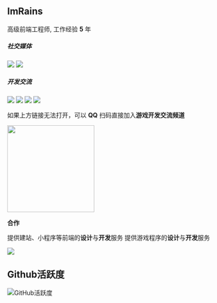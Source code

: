 ## ImRains

高级前端工程师, 工作经验 **5** 年

##### **社交媒体**

[![](https://cdn.jsdelivr.net/gh/ImRains/imrains-img-cloud/docs/202401111233088.svg)](https://space.bilibili.com/66079515)
[![](https://cdn.jsdelivr.net/gh/ImRains/imrains-img-cloud/docs/202401111233792.svg)](https://www.youtube.com/channel/UCAJ3MO6nyN6m0rcz4bY5Zmg)

##### **开发交流**

[![](https://cdn.jsdelivr.net/gh/ImRains/imrains-img-cloud/docs/202401111234379.svg)](https://github.com/ImRains)
[![](https://cdn.jsdelivr.net/gh/ImRains/imrains-img-cloud/docs/202401111235193.svg)](https://discord.gg/8M8PSegv)
[![](https://cdn.jsdelivr.net/gh/ImRains/imrains-img-cloud/docs/202401111235460.svg)](https://qm.qq.com/cgi-bin/qm/qr?k=a8CnhsEHJXTb60tV6DDLVciOaRrlO7AP&jump_from=webapi&authKey=7twNXNsdcjjI55eSjFF199tPeNfTq2DXoDEmYp7nElwhI8pIpI/ffJeVW+k3QI8b)
[![](https://cdn.jsdelivr.net/gh/ImRains/imrains-img-cloud/docs/202401111235570.svg)](https://qun.qq.com/qqweb/qunpro/share?_wv=3&_wwv=128&appChannel=share&biz=ka&businessType=5&from=181075&inviteCode=21ZFzxfJ84j&mainSourceId=qr_code&subSourceId=pic3&jumpsource=shorturl#/pc)

如果上方链接无法打开，可以  **QQ**  扫码直接加入**游戏开发交流频道**

<div><img src="https://cdn.jsdelivr.net/gh/ImRains/imrains-img-cloud/docs/202401102125613.png" style="width:200px;" /></div>

**合作**

提供建站、小程序等前端的**设计**与**开发**服务
提供游戏程序的**设计**与**开发**服务

[![](https://cdn.jsdelivr.net/gh/ImRains/imrains-img-cloud/docs/202401111237414.svg)](mailto:hello@imrains.com)

## Github活跃度

![GitHub活跃度](https://github-readme-stats.vercel.app/api?username=ImRains&show_icons=true)
